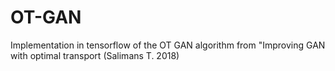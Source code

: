 # OT-GAN
Implementation in tensorflow of the OT GAN algorithm from "Improving GAN with optimal transport (Salimans T. 2018)

